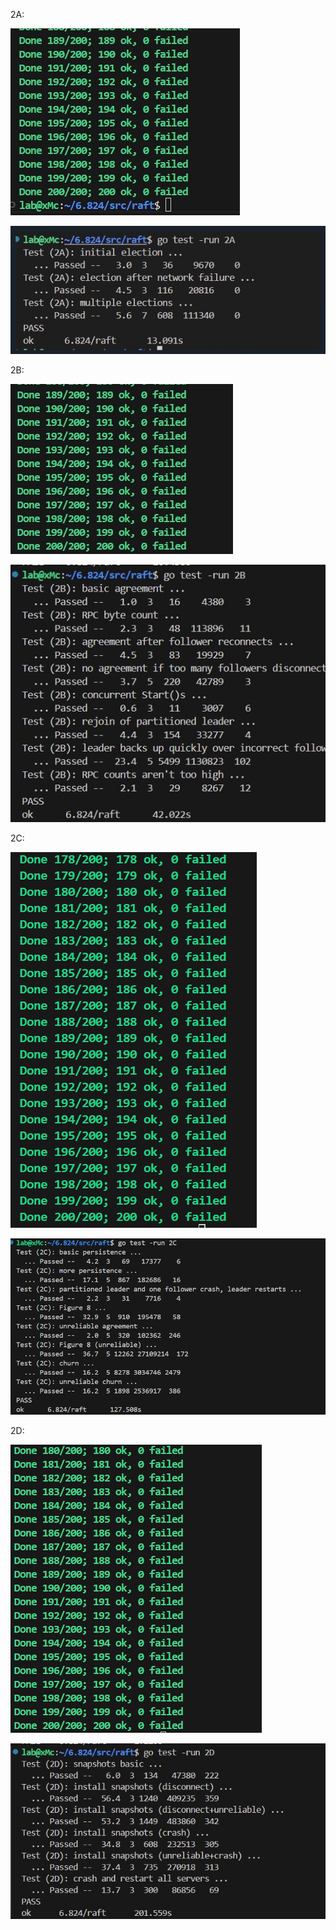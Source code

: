 

2A:

![lab2A_multi_test_pass](../notefigure/lab2A_multi_test_pass.png)



![lab2A_single_test_pass](../notefigure/lab2A_single_test_pass.png)

2B:

![lab2B_multi_test_pass](..\notefigure\lab2B_multi_test_pass.png)

![lab2B_single_test_pass](..\notefigure\lab2B_single_test_pass.png)

2C:

![lab2C_multi_test_pass](..\notefigure\lab2C_multi_test_pass.png)

![lab2C_single_test_pass](..\notefigure\lab2C_single_test_pass.png)

2D:

![lab2D_multi_test_pass](..\notefigure\lab2D_multi_test_pass.png)

![lab2D_single_test_pass](..\notefigure\lab2D_single_test_pass.png)


